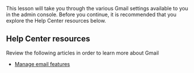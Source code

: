 This lesson will take you through the various Gmail settings available to you in the admin console. Before you continue, it is recommended that you explore the Help Center resources below.

## Help Center resources

Review the following articles in order to learn more about Gmail

-   [Manage email features](https://support.google.com/a/topic/4596824 "Manage email features")
